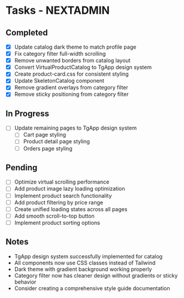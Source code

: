 # Tasks - NEXTADMIN

## Completed
- [x] Update catalog dark theme to match profile page
- [x] Fix category filter full-width scrolling
- [x] Remove unwanted borders from catalog layout
- [x] Convert VirtualProductCatalog to TgApp design system
- [x] Create product-card.css for consistent styling
- [x] Update SkeletonCatalog component
- [x] Remove gradient overlays from category filter
- [x] Remove sticky positioning from category filter

## In Progress
- [ ] Update remaining pages to TgApp design system
  - [ ] Cart page styling
  - [ ] Product detail page styling
  - [ ] Orders page styling

## Pending
- [ ] Optimize virtual scrolling performance
- [ ] Add product image lazy loading optimization
- [ ] Implement product search functionality
- [ ] Add product filtering by price range
- [ ] Create unified loading states across all pages
- [ ] Add smooth scroll-to-top button
- [ ] Implement product sorting options

## Notes
- TgApp design system successfully implemented for catalog
- All components now use CSS classes instead of Tailwind
- Dark theme with gradient background working properly
- Category filter now has cleaner design without gradients or sticky behavior
- Consider creating a comprehensive style guide documentation